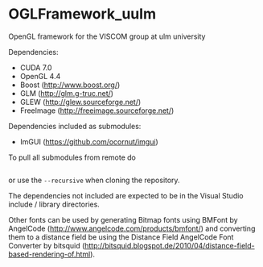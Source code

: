 # OGLFramework_uulm
OpenGL framework for the VISCOM group at ulm university

Dependencies:
- CUDA 7.0
- OpenGL 4.4
- Boost (http://www.boost.org/)
- GLM (http://glm.g-truc.net/)
- GLEW (http://glew.sourceforge.net/)
- FreeImage (http://freeimage.sourceforge.net/)

Dependencies included as submodules:
- ImGUI (https://github.com/ocornut/imgui)

To pull all submodules from remote do

```git submodule update --init
```

or use the `--recursive` when cloning the repository.

The dependencies not included are expected to be in the Visual Studio include / library directories.

Other fonts can be used by generating Bitmap fonts using BMFont by AngelCode (http://www.angelcode.com/products/bmfont/) and converting them to a distance field be using the Distance Field AngelCode Font Converter by bitsquid (http://bitsquid.blogspot.de/2010/04/distance-field-based-rendering-of.html).
